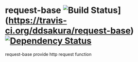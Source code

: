 request-base ![Build Status](https://travis-ci.org/ddsakura/request-base.png?branch=master)](https://travis-ci.org/ddsakura/request-base) [![Dependency Status](https://gemnasium.com/ddsakura/request-base.svg)](https://gemnasium.com/ddsakura/request-base)
============
request-base provide http request function
